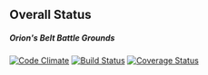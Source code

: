 ## Overall Status
##### Orion's Belt Battle Grounds

[![Code Climate](https://codeclimate.com/github/orionsbelt-battlegrounds/status.png)](https://codeclimate.com/github/orionsbelt-battlegrounds/status) [![Build Status](https://travis-ci.org/orionsbelt-battlegrounds/status.png?branch=master)](https://travis-ci.org/orionsbelt-battlegrounds/status) [![Coverage Status](https://coveralls.io/repos/orionsbelt-battlegrounds/status/badge.png)](https://coveralls.io/r/orionsbelt-battlegrounds/status)
